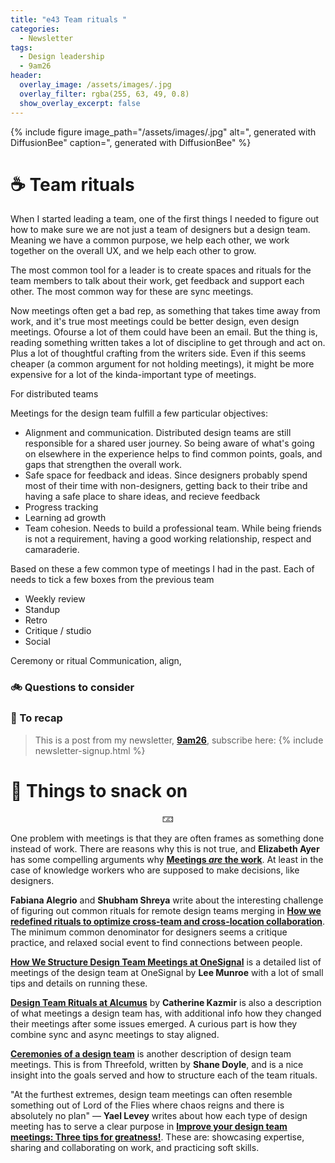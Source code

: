 ```yaml
---
title: "e43 Team rituals "
categories:
  - Newsletter
tags:
  - Design leadership
  - 9am26
header:
  overlay_image: /assets/images/.jpg
  overlay_filter: rgba(255, 63, 49, 0.8)
  show_overlay_excerpt: false
---
```



{% include figure image_path="/assets/images/.jpg" alt=", generated with DiffusionBee" caption=", generated with DiffusionBee" %}

# ☕ Team rituals

When I started leading a team, one of the first things I needed to figure out how to make sure we are not just a team of designers but a design team. Meaning we have a common purpose, we help each other, we work together on the overall UX, and we help each other to grow. 

The most common tool for a leader is to create spaces and rituals for the team members to talk about their work, get feedback and support each other. The most common way for these are sync meetings.

Now meetings often get a bad rep, as something that takes time away from work, and it's true most meetings could be better design, even design meetings. Ofourse a lot of them could have been an email. But the thing is, reading something written takes a lot of discipline to get through and act on. Plus a lot of thoughtful crafting from the writers side. Even if this seems cheaper (a common argument for not holding meetings), it might be more expensive for a lot of the kinda-important type of meetings.

For distributed teams

Meetings for the design team fulfill a few particular objectives:
- Alignment and communication. Distributed design teams are still responsible for a shared user journey. So being aware of what's going on elsewhere in the experience helps to find common points, goals, and gaps that strengthen the overall work.
- Safe space for feedback and ideas. Since designers probably spend most of their time with non-designers, getting back to their tribe and having a safe place to share ideas, and recieve feedback 
- Progress tracking
- Learning ad growth
- Team cohesion. Needs to build a professional team. While being friends is not a requirement, having a good working relationship, respect and camaraderie. 

Based on these a few common type of meetings I had in the past. Each of needs to tick a few boxes from the previous team
- Weekly review
- Standup
- Retro
- Critique / studio
- Social


Ceremony or ritual
Communication, align, 



### 🚲 Questions to consider

### 🥤 To recap

> This is a post from my newsletter, **[9am26](https://polgarp.com/categories/newsletter/)**, subscribe here:
> {% include newsletter-signup.html %}


# 🍪 Things to snack on

<p style="text-align: center;">🁃</p>

One problem with meetings is that they are often frames as something done instead of work. There are reasons why this is not true, and **Elizabeth Ayer** has some compelling arguments why [**Meetings *are* the work**](https://medium.com/@ElizAyer/meetings-are-the-work-9e429dde6aa3). At least in the case of knowledge workers who are supposed to make decisions, like designers.

**Fabiana Alegrio** and **Shubham Shreya** write about the interesting challenge of figuring out common rituals for remote design teams merging in [**How we redefined rituals to optimize cross-team and cross-location collaboration**](https://medium.com/zalando-design/how-we-redefined-rituals-to-optimize-cross-team-and-cross-location-collaboration-b10a4638a471). The minimum common denominator for designers seems a critique practice, and relaxed social event to find connections between people. 

[**How We Structure Design Team Meetings at OneSignal**](https://onesignal.com/blog/design-team-meetings/) is a detailed list of meetings of the design team at OneSignal by **Lee Munroe** with a lot of small tips and details on running these. 

[**Design Team Rituals at Alcumus**](https://medium.com/alcumus-design/design-team-rituals-at-alcumus-981f11632c1e) by **Catherine Kazmir** is also a description of what meetings a design team has, with additional info how they changed their meetings after some issues emerged. A curious part is how they combine sync and async meetings to stay aligned.

[**Ceremonies of a design team**](https://uxdesign.cc/ceremonies-of-a-design-team-2abe91b97cdd) is another description of design team meetings. This is from Threefold, written by **Shane Doyle**, and is a nice insight into the goals served and how to structure each of the team rituals.

"At the furthest extremes, design team meetings can often resemble something out of Lord of the Flies where chaos reigns and there is absolutely no plan" — **Yael Levey** writes about how each type of design meeting has to serve a clear purpose in [**Improve your design team meetings: Three tips for greatness!**](https://www.iamnotmypixels.com/three-tips-to-make-your-design-team-meetings-actually-worthwhile/). These are: showcasing expertise, sharing and collaborating on work, and practicing soft skills.




